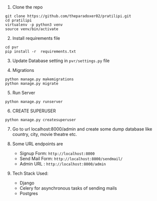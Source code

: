 1. Clone the repo

```
git clone https://github.com/theparadoxer02/pratilipi.git
cd pratilipi
virtualenv -p python3 venv
source venv/bin/activate
```

2. Install requirements file

```
cd pvr
pip install -r  requirements.txt
```

3. Update Database setting in `pvr/settings.py` file

4. Migrations
```
python manage.py makemigrations
python manage.py migrate
```
5. Run Server
```
python manage.py runserver
```

6. CREATE SUPERUSER
```
python manage.py createsuperuser
```

7. Go to url localhost:8000/admin and create some dump database like country, city, movie theatre etc.

8. Some URL endpoints are

    - Signup Form: `http://localhost:8000`
    - Send Mail Form: `http://localhost:8000/sendmail/`
    - Admin URL : `http://localhost:8000/admin`


9. Tech Stack Used:
    - Django
    - Celery for asynchronous tasks of sending mails
    - Postgres